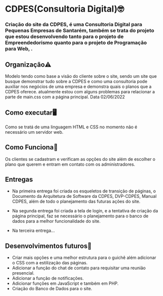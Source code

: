 # CDPES(Consultoria Digital)🤓
### Criação do site da CDPES, é uma Consultoria Digital para Pequenas Empresas de Santarém, também se trata do projeto que estou desenvolvendo tanto para o projeto de Empreendedorismo quanto para o projeto de Programação para Web, .

## Organização⚠️
Modelo tendo como base a visão do cliente sobre o site, sendo um site que busque demonstrar tudo sobre a CDPES e como uma consultoria pode auxiliar nos negócios de uma empresa e demonstra quais o planos que a CDPES oferece.
atualmente estou com alguns problemas para relacionar a parte de main.css com a página principal. Data 02/06/2022

## Como executar🖥️
Como se tratá de uma linguagem HTML e CSS no momento não é necessário um servidor web.

## Como Funciona🤝
Os clientes se cadastram e verificam as opções do site além de escolher o plano que querem e entram em contato com os administradores.

## Entregas
+ Na primeira entrega foi criada os esqueletos de transição de páginas, o Documento da Arquitetura de Software da CDPES, DVP-CDPES, Manual CDPES, além de todo o planejamento das futuras ações do site.

+ Na segunda entrega foi criada a tela de login, e a tentativa de criação da página principal, faz se necessário o planejamento para o banco de dados para a melhor funcionalidade do site.

+ Na terceira entrega...

## Desenvolvimentos futuros📜
+ Criar mais opções e uma melhor estrutura para o guichê além adicionar o CSS com a estilização das páginas.
+ Adicionar a função do chat de contato para requisitar uma reunião presencial.
+ Adicionar a função de notificações.
+ Adicionar funções em JavaScript e também em PHP.
+ Criação do Banco de Dados para o site.